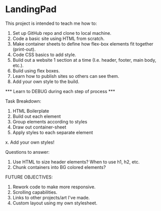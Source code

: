 # LandingPad
This project is intended to teach me how to:

1. Set up GitHub repo and clone to local machine.
2. Code a basic site using HTML from scratch.
3. Make container sheets to define how flex-box elements fit together (print-out).
4. Code CSS basics to add style.
5. Build out a website 1 section at a time (I.e. header, footer, main body, etc.).
6. Build using flex boxes.
7. Learn how to publish sites so others can see them.
8. Add your own style to the build.

*** Learn to DEBUG during each step of process ***

Task Breakdown:
1. HTML Boilerplate
2. Build out each element
3. Group elements according to styles
4. Draw out container-sheet
5. Apply styles to each separate element

x. Add your own styles!

Questions to answer:
1. Use HTML to size header elements? When to use h1, h2, etc.
2. Chunk containers into BG colored elements?

FUTURE OBJECTIVES:
1. Rework code to make more responsive.
2. Scrolling capabilities.
3. Links to other projects/art I've made.
4. Custom layout using my own stylesheet.